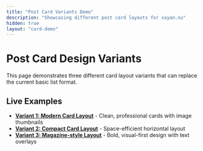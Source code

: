 ```yaml
---
title: "Post Card Variants Demo"
description: "Showcasing different post card layouts for xayan.nu"
hidden: true
layout: "card-demo"
---
```


# Post Card Design Variants

This page demonstrates three different card layout variants that can replace the current basic list format.

## Live Examples
- **[Variant 1: Modern Card Layout](/posts-variant1/)** - Clean, professional cards with image thumbnails
- **[Variant 2: Compact Card Layout](/posts-variant2/)** - Space-efficient horizontal layout  
- **[Variant 3: Magazine-style Layout](/posts-variant3/)** - Bold, visual-first design with text overlays